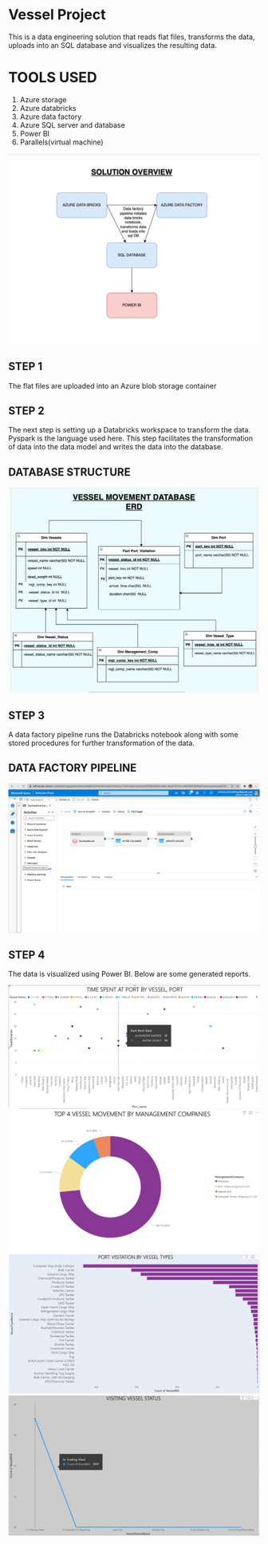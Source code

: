 # Vessel Project

This is a data engineering solution that reads flat files, transforms the data, uploads into an SQL database and visualizes the resulting data.

# TOOLS USED
  1. Azure storage
  2. Azure databricks
  3. Azure data factory
  4. Azure SQL server and database
  5. Power BI
  6. Parallels(virtual machine)

  ![alt text](https://github.com/adeniranwumi/vessel_project/blob/main/SOLUTION_OVERVIEW.png)


  ## STEP 1
  
  The flat files are uploaded into an Azure blob storage container
  
  
  ## STEP 2
  
  The next step is setting up a Databricks workspace to transform the data. Pyspark is the language used here. 
  This step facilitates the transformation of data into the data model and writes the data into the database.
  
   ## DATABASE STRUCTURE

  ![alt text](https://github.com/adeniranwumi/vessel_project/blob/main/Entity_relationship_diagram.png)
  
  
  
  ## STEP 3
  
  A data factory pipeline runs the Databricks notebook along with some stored procedures for further transformation of the data.
  
   ## DATA FACTORY PIPELINE

  ![alt text](https://github.com/adeniranwumi/vessel_project/blob/main/Data_factory_pipeline.png)
  
  ## STEP 4
  
  The data is visualized using Power BI. Below are some generated reports.
  
  ![alt text](https://github.com/adeniranwumi/vessel_project/blob/main/report1.png)
  ![alt text](https://github.com/adeniranwumi/vessel_project/blob/main/report2.png)
  ![alt text](https://github.com/adeniranwumi/vessel_project/blob/main/report3.png)
  ![alt text](https://github.com/adeniranwumi/vessel_project/blob/main/report4.png)
